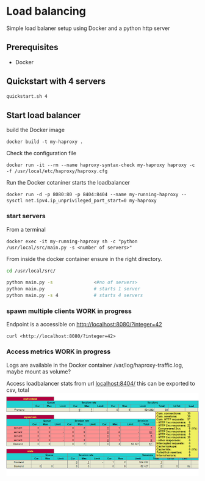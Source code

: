 # Load balancing

Simple load balaner setup using Docker and a python http server

## Prerequisites

- Docker

## Quickstart with 4 servers

```cmd
quickstart.sh 4
```

## Start load balancer

build the Docker image

```pwsh
docker build -t my-haproxy .
```

Check the configuration file

```pwsh
docker run -it --rm --name haproxy-syntax-check my-haproxy haproxy -c -f /usr/local/etc/haproxy/haproxy.cfg
```

Run the Docker cotaniner starts the loadbalancer

```pwsh
docker run -d -p 8080:80 -p 8404:8404 --name my-running-haproxy --sysctl net.ipv4.ip_unprivileged_port_start=0 my-haproxy
```

### start servers

From a terminal

```pwsh
docker exec -it my-running-haproxy sh -c "python /usr/local/src/main.py -s <number of servers>"
```

From inside the docker container ensure in the right directory.

```sh
cd /usr/local/src/
```

```sh
python main.py -s               <#no of servers>
python main.py                  # starts 1 server
python main.py -s 4             # starts 4 servers
```

### spawn multiple clients WORK in progress

Endpoint is a accessible on <http://localhost:8080/?integer=42>

```pwsh
curl <http://localhost:8080/?integer=42>
```

### Access metrics WORK in progress

Logs are available in the Docker container /var/log/haproxy-traffic.log, maybe mount as volume?

Access loadbalancer stats from url <localhost:8404/> this can be exported to csv, total ![Display of stats](imgs/Stats.png)
